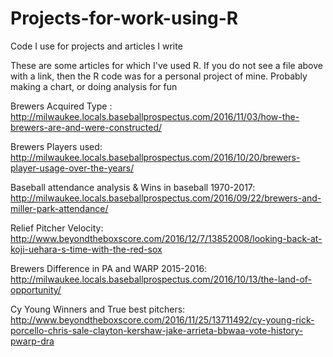 # Projects-for-work-using-R
Code I use for projects and articles I write

These are some articles for which I've used R. If you do not see a file above with a link, then the R code was for a personal project of mine. Probably making a chart, or doing analysis for fun



Brewers Acquired Type : http://milwaukee.locals.baseballprospectus.com/2016/11/03/how-the-brewers-are-and-were-constructed/

Brewers Players used: http://milwaukee.locals.baseballprospectus.com/2016/10/20/brewers-player-usage-over-the-years/

Baseball attendance analysis & Wins in baseball 1970-2017: http://milwaukee.locals.baseballprospectus.com/2016/09/22/brewers-and-miller-park-attendance/

Relief Pitcher Velocity: http://www.beyondtheboxscore.com/2016/12/7/13852008/looking-back-at-koji-uehara-s-time-with-the-red-sox

Brewers Difference in PA and WARP 2015-2016: http://milwaukee.locals.baseballprospectus.com/2016/10/13/the-land-of-opportunity/

Cy Young Winners and True best pitchers: http://www.beyondtheboxscore.com/2016/11/25/13711492/cy-young-rick-porcello-chris-sale-clayton-kershaw-jake-arrieta-bbwaa-vote-history-pwarp-dra

